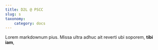 ```yaml
---
title: D2L @ PSCC
slug: s
taxonomy:
    category: docs
---
```


Lorem markdownum pius. Missa ultra adhuc ait reverti ubi soporem, **tibi iam**,
